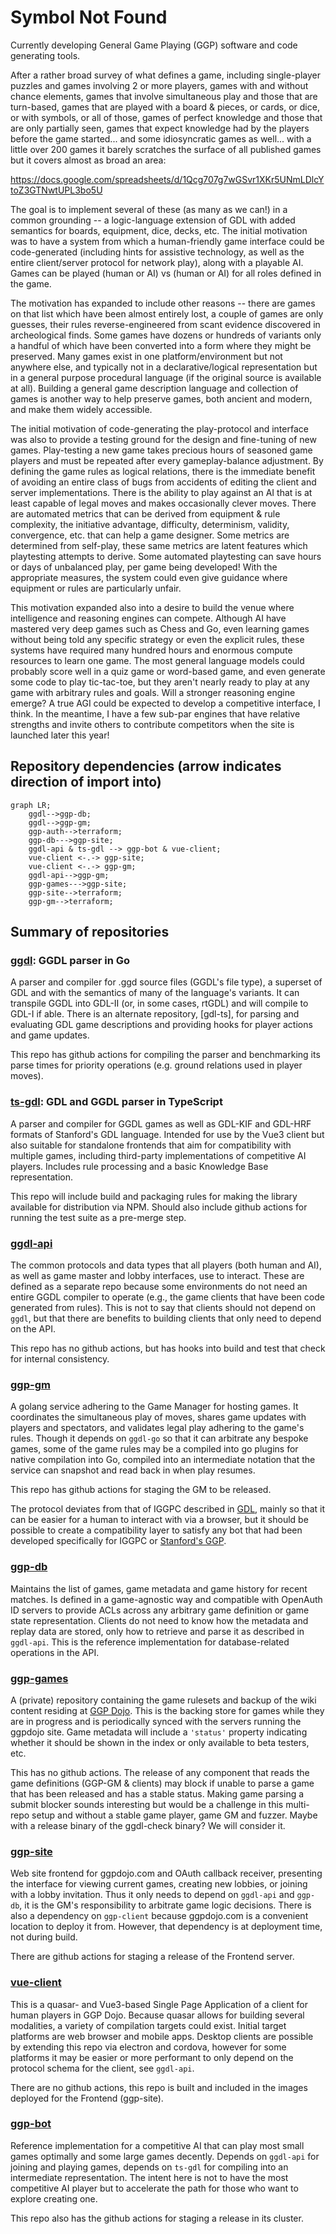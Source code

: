 # Symbol Not Found

Currently developing General Game Playing (GGP) software and code generating tools.

After a rather broad survey of what defines a game, including single-player puzzles
and games involving 2 or more players, games with and without chance elements, games
that involve simultaneous play and those that are turn-based, games that are played
with a board & pieces, or cards, or dice, or with symbols, or all of those, games of
perfect knowledge and those that are only partially seen, games that expect knowledge
had by the players before the game started... and some idiosyncratic games as well...
with a little over 200 games it barely scratches the surface of all published games
but it covers almost as broad an area:

https://docs.google.com/spreadsheets/d/1Qcg707g7wGSvr1XKr5UNmLDlcYtoZ3GTNwtUPL3bo5U

The goal is to implement several of these (as many as we can!) in a common grounding
-- a logic-language extension of GDL with added semantics for boards, equipment, dice,
decks, etc.  The initial motivation was to have a system from which a human-friendly
game interface could be code-generated (including hints for assistive technology, as
well as the entire client/server protocol for network play), along with a playable AI.
Games can be played (human or AI) vs (human or AI) for all roles defined in the game.

The motivation has expanded to include other reasons -- there are games on that list
which have been almost entirely lost, a couple of games are only guesses, their rules
reverse-engineered from scant evidence discovered in archeological finds.  Some games
have dozens or hundreds of variants only a handful of which have been converted into a
form where they might be preserved.  Many games exist in one platform/environment but
not anywhere else, and typically not in a declarative/logical representation but in a
general purpose procedural language (if the original source is available at all).
Building a general game description language and collection of games is another way to
help preserve games, both ancient and modern, and make them widely accessible.

The initial motivation of code-generating the play-protocol and interface was also to
provide a testing ground for the design and fine-tuning of new games.  Play-testing a
new game takes precious hours of seasoned game players and must be repeated after every
gameplay-balance adjustment.  By defining the game rules as logical relations, there
is the immediate benefit of avoiding an entire class of bugs from accidents of editing
the client and server implementations.  There is the ability to play against an AI that
is at least capable of legal moves and makes occasionally clever moves.  There are
automated metrics that can be derived from equipment & rule complexity, the initiative
advantage, difficulty, determinism, validity, convergence, etc. that can help a game
designer.  Some metrics are determined from self-play, these same metrics are latent
features which playtesting attempts to derive.  Some automated playtesting can save
hours or days of unbalanced play, per game being developed!  With the appropriate
measures, the system could even give guidance where equipment or rules are particularly
unfair.

This motivation expanded also into a desire to build the venue where intelligence
and reasoning engines can compete.  Although AI have mastered very deep games such
as Chess and Go, even learning games without being told any specific strategy or
even the explicit rules, these systems have required many hundred hours and enormous
compute resources to learn one game.  The most general language models could probably
score well in a quiz game or word-based game, and even generate some code to play
tic-tac-toe, but they aren't nearly ready to play at any game with arbitrary rules
and goals.  Will a stronger reasoning engine emerge?  A true AGI could be expected
to develop a competitive interface, I think.  In the meantime, I have a few sub-par
engines that have relative strengths and invite others to contribute competitors
when the site is launched later this year!


## Repository dependencies (arrow indicates direction of import into)

```mermaid
graph LR;
    ggdl-->ggp-db;
    ggdl-->ggp-gm;
    ggp-auth-->terraform;
    ggp-db--->ggp-site;
    ggdl-api & ts-gdl --> ggp-bot & vue-client;
    vue-client <-.-> ggp-site;
    vue-client <-.-> ggp-gm;
    ggdl-api-->ggp-gm;
    ggp-games--->ggp-site;
    ggp-site-->terraform;
    ggp-gm-->terraform;
```

## Summary of repositories

### [ggdl]: GGDL parser in Go

A parser and compiler for .ggd source files (GGDL's file type), a superset of
GDL and with the semantics of many of the language's variants.  It can transpile
GGDL into GDL-II (or, in some cases, rtGDL) and will compile to GDL-I if able.
There is an alternate repository, [gdl-ts], for parsing and evaluating GDL game
descriptions and providing hooks for player actions and game updates.

This repo has github actions for compiling the parser and benchmarking its parse
times for priority operations (e.g. ground relations used in player moves).

### [ts-gdl]: GDL and GGDL parser in TypeScript

A parser and compiler for GGDL games as well as GDL-KIF and GDL-HRF formats of
Stanford's GDL language.  Intended for use by the Vue3 client but also suitable
for standalone frontends that aim for compatibility with multiple games, including
third-party implementations of competitive AI players.  Includes rule processing
and a basic Knowledge Base representation.

This repo will include build and packaging rules for making the library available
for distribution via NPM.  Should also include github actions for running the test
suite as a pre-merge step.

### [ggdl-api]

The common protocols and data types that all players (both human and AI),
as well as game master and lobby interfaces, use to interact.  These are
defined as a separate repo because some environments do not need an entire GGDL 
compiler to operate (e.g., the game clients that have been code generated from
rules).  This is not to say that clients should not depend on `ggdl`, but that
there are benefits to building clients that only need to depend on the API.

This repo has no github actions, but has hooks into build and test that check
for internal consistency.

### [ggp-gm]

A golang service adhering to the Game Manager for hosting games.
It coordinates the simultaneous play of moves, shares game updates with players
and spectators, and validates legal play adhering to the game's rules.  Though
it depends on `ggdl-go` so that it can arbitrate any bespoke games, some of the
game rules may be a compiled into go plugins for native compilation into Go,
compiled into an intermediate notation that the service can snapshot and read
back in when play resumes.

This repo has github actions for staging the GM to be released.

The protocol deviates from that of IGGPC described in [GDL](https://www.cs.uic.edu/~hinrichs/papers/love2006general.pdf),
mainly so that it can be easier for a human to interact with via a browser,
but it should be possible to create a compatibility layer to satisfy any bot
that had been developed specifically for IGGPC or [Stanford's GGP](https://games.ggp.org).

### [ggp-db]

Maintains the list of games, game metadata and game history for
recent matches.  Is defined in a game-agnostic way and compatible with OpenAuth
ID servers to provide ACLs across any arbitrary game definition or game state
representation.  Clients do not need to know how the metadata and replay data
are stored, only how to retrieve and parse it as described in `ggdl-api`.  This
is the reference implementation for database-related operations in the API.

### [ggp-games]

A (private) repository containing the game rulesets and backup
of the wiki content residing at [GGP Dojo](https://ggpdojo.com/games).  This is
the backing store for games while they are in progress and is periodically
synced with the servers running the ggpdojo site.  Game metadata will include
a `'status'` property indicating whether it should be shown in the index or only
available to beta testers, etc.

This has no github actions.  The release of any component that reads the
game definitions (GGP-GM & clients) may block if unable to parse a game
that has been released and has a stable status.  Making game parsing a submit
blocker sounds interesting but would be a challenge in this multi-repo setup
and without a stable game player, game GM and fuzzer.  Maybe with a release
binary of the ggdl-check binary?  We will consider it.

### [ggp-site]

Web site frontend for ggpdojo.com and OAuth callback receiver, presenting the
interface for viewing current games, creating new lobbies, or joining with
a lobby invitation.  Thus it only needs to depend on `ggdl-api` and `ggp-db`, it
is the GM's responsibility to arbitrate game logic decisions.  There is also a
dependency on `ggp-client` because ggpdojo.com is a convenient location to
deploy it from.  However, that dependency is at deployment time, not during build.

There are github actions for staging a release of the Frontend server.

### [vue-client]

This is a quasar- and Vue3-based Single Page Application of a client for human
players in GGP Dojo.  Because quasar allows for building several modalities,
a variety of compilation targets could exist.  Initial target platforms are web
browser and mobile apps.  Desktop clients are possible by extending this repo
via electron and cordova, however for some platforms it may be easier or more
performant to only depend on the protocol schema for the client, see `ggdl-api`.

There are no github actions, this repo is built and included in the images
deployed for the Frontend (ggp-site).

### [ggp-bot]

Reference implementation for a competitive AI that can play most small games
optimally and some large games decently.  Depends on `ggdl-api` for joining
and playing games, depends on `ts-gdl` for compiling into an intermediate
representation.  The intent here is not to have the most competitive AI player
but to accelerate the path for those who want to explore creating one.

This repo also has the github actions for staging a release in its cluster.


[ggdl]: https://github.com/SymbolNotFound/ggdl

[ts-gdl]: https://github.com/SymbolNotFound/ts-gdl

[ggdl-api]: https://github.com/SymbolNotFound/ggdl-api

[ggp-gm]: https://github.com/SymbolNotFound/ggp-gm

[ggp-db]: https://github.com/SymbolNotFound/ggp-db

[ggp-games]: https://github.com/SymbolNotFound/ggp-games

[ggp-site]:  https://github.com/SymbolNotFound/ggp-site

[vue-client]:  https://github.com/SymbolNotFound/vue-client

[ggp-bot]:  https://github.com/SymbolNotFound/ggp-bot
